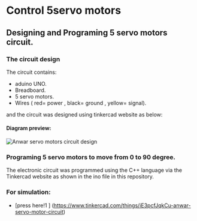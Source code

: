 # Control 5servo motors
## Designing and Programing 5 servo motors circuit.
### The circuit design 
The circuit contains:

- aduino UNO.
- Breadboard.
- 5 servo motors.
- Wires ( red= power , black= ground , yellow= signal).
 
and the circuit was designed using tinkercad website as below:
#### Diagram preview:
![Anwar servo motors circuit design](https://user-images.githubusercontent.com/86317095/123286750-d8e7d180-d516-11eb-9f9e-f376e253f061.png)

### Programing 5 servo motors to move from 0 to 90 degree.
 The electronic circuit was programmed using the C++ language via the Tinkercad website as shown in the ino file in this repository.
 
 ### For simulation:
 - [press here!1 ] (https://www.tinkercad.com/things/iE3pcfJqkCu-anwar-servo-motor-circuit)
 



